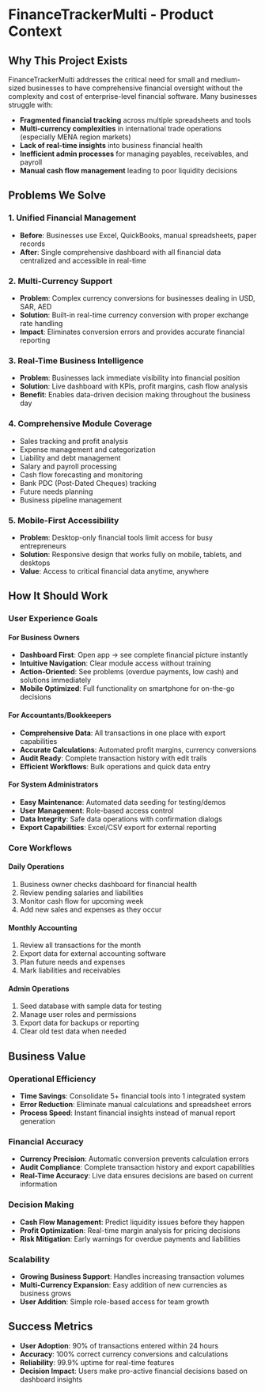 # FinanceTrackerMulti - Product Context

## Why This Project Exists

FinanceTrackerMulti addresses the critical need for small and medium-sized businesses to have comprehensive financial oversight without the complexity and cost of enterprise-level financial software. Many businesses struggle with:

- **Fragmented financial tracking** across multiple spreadsheets and tools
- **Multi-currency complexities** in international trade operations (especially MENA region markets)
- **Lack of real-time insights** into business financial health
- **Inefficient admin processes** for managing payables, receivables, and payroll
- **Manual cash flow management** leading to poor liquidity decisions

## Problems We Solve

### 1. **Unified Financial Management**
- **Before**: Businesses use Excel, QuickBooks, manual spreadsheets, paper records
- **After**: Single comprehensive dashboard with all financial data centralized and accessible in real-time

### 2. **Multi-Currency Support**
- **Problem**: Complex currency conversions for businesses dealing in USD, SAR, AED
- **Solution**: Built-in real-time currency conversion with proper exchange rate handling
- **Impact**: Eliminates conversion errors and provides accurate financial reporting

### 3. **Real-Time Business Intelligence**
- **Problem**: Businesses lack immediate visibility into financial position
- **Solution**: Live dashboard with KPIs, profit margins, cash flow analysis
- **Benefit**: Enables data-driven decision making throughout the business day

### 4. **Comprehensive Module Coverage**
- Sales tracking and profit analysis
- Expense management and categorization
- Liability and debt management
- Salary and payroll processing
- Cash flow forecasting and monitoring
- Bank PDC (Post-Dated Cheques) tracking
- Future needs planning
- Business pipeline management

### 5. **Mobile-First Accessibility**
- **Problem**: Desktop-only financial tools limit access for busy entrepreneurs
- **Solution**: Responsive design that works fully on mobile, tablets, and desktops
- **Value**: Access to critical financial data anytime, anywhere

## How It Should Work

### User Experience Goals

#### **For Business Owners**
- **Dashboard First**: Open app → see complete financial picture instantly
- **Intuitive Navigation**: Clear module access without training
- **Action-Oriented**: See problems (overdue payments, low cash) and solutions immediately
- **Mobile Optimized**: Full functionality on smartphone for on-the-go decisions

#### **For Accountants/Bookkeepers**
- **Comprehensive Data**: All transactions in one place with export capabilities
- **Accurate Calculations**: Automated profit margins, currency conversions
- **Audit Ready**: Complete transaction history with edit trails
- **Efficient Workflows**: Bulk operations and quick data entry

#### **For System Administrators**
- **Easy Maintenance**: Automated data seeding for testing/demos
- **User Management**: Role-based access control
- **Data Integrity**: Safe data operations with confirmation dialogs
- **Export Capabilities**: Excel/CSV export for external reporting

### Core Workflows

#### **Daily Operations**
1. Business owner checks dashboard for financial health
2. Review pending salaries and liabilities
3. Monitor cash flow for upcoming week
4. Add new sales and expenses as they occur

#### **Monthly Accounting**
1. Review all transactions for the month
2. Export data for external accounting software
3. Plan future needs and expenses
4. Mark liabilities and receivables

#### **Admin Operations**
1. Seed database with sample data for testing
2. Manage user roles and permissions
3. Export data for backups or reporting
4. Clear old test data when needed

## Business Value

### **Operational Efficiency**
- **Time Savings**: Consolidate 5+ financial tools into 1 integrated system
- **Error Reduction**: Eliminate manual calculations and spreadsheet errors
- **Process Speed**: Instant financial insights instead of manual report generation

### **Financial Accuracy**
- **Currency Precision**: Automatic conversion prevents calculation errors
- **Audit Compliance**: Complete transaction history and export capabilities
- **Real-Time Accuracy**: Live data ensures decisions are based on current information

### **Decision Making**
- **Cash Flow Management**: Predict liquidity issues before they happen
- **Profit Optimization**: Real-time margin analysis for pricing decisions
- **Risk Mitigation**: Early warnings for overdue payments and liabilities

### **Scalability**
- **Growing Business Support**: Handles increasing transaction volumes
- **Multi-Currency Expansion**: Easy addition of new currencies as business grows
- **User Addition**: Simple role-based access for team growth

## Success Metrics

- **User Adoption**: 90% of transactions entered within 24 hours
- **Accuracy**: 100% correct currency conversions and calculations
- **Reliability**: 99.9% uptime for real-time features
- **Decision Impact**: Users make pro-active financial decisions based on dashboard insights
